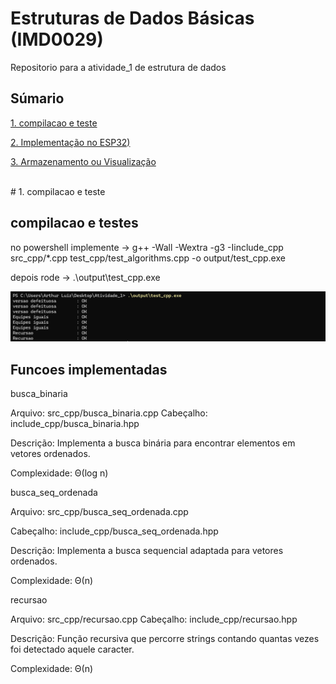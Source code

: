 # Estruturas de Dados Básicas (IMD0029)

Repositorio para a atividade_1 de estrutura de dados

## Súmario
[1. compilacao e teste](#c1)

[2. Implementação no ESP32)](#c2)

[3. Armazenamento ou Visualização](#c3)

<br>
# <a name="c1"></a>1. compilacao e teste

## compilacao e testes

no powershell implemente ->
g++ -Wall -Wextra -g3 -Iinclude_cpp src_cpp/*.cpp test_cpp/test_algorithms.cpp -o output/test_cpp.exe

depois rode -> .\output\test_cpp.exe

<img src="saida_terminal.png"></a>


## Funcoes implementadas 
busca_binaria

Arquivo: src_cpp/busca_binaria.cpp
Cabeçalho: include_cpp/busca_binaria.hpp

Descrição: Implementa a busca binária para encontrar elementos em vetores ordenados.

Complexidade: Θ(log n)

 busca_seq_ordenada

Arquivo: src_cpp/busca_seq_ordenada.cpp

Cabeçalho: include_cpp/busca_seq_ordenada.hpp

Descrição: Implementa a busca sequencial adaptada para vetores ordenados.

Complexidade: Θ(n)

 recursao

Arquivo: src_cpp/recursao.cpp
Cabeçalho: include_cpp/recursao.hpp

Descrição: Função recursiva que percorre strings contando quantas vezes foi detectado aquele caracter.

Complexidade: Θ(n)
